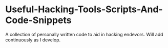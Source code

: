 # Useful-Hacking-Tools-Scripts-And-Code-Snippets
A collection of personally written code to aid in hacking endevors. Will add continuously as I develop.

